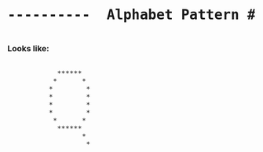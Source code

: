 

<pre><h1 align="center">----------  Alphabet Pattern #Q  ----------</h1></pre>


### Looks like:

<pre>

            ******
           *      *
          *        *
          *        *
          *        *
          *        *
           *      *
            ******
                  *
                   *
                   


</pre>

